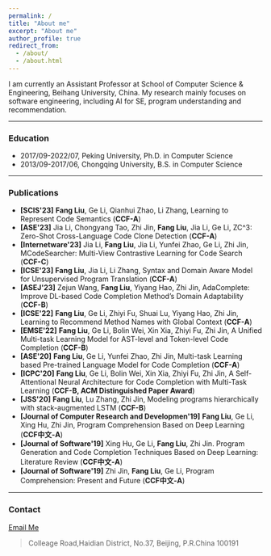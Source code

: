 ```yaml
---
permalink: /
title: "About me"
excerpt: "About me"
author_profile: true
redirect_from: 
  - /about/
  - /about.html
---
```


I am currently an Assistant Professor at School of Computer Science & Engineering, Beihang University, China. My research mainly focuses on software engineering, including AI for SE, program understanding and recommendation.

---

### Education

- 2017/09-2022/07, Peking University, Ph.D. in Computer Science
- 2013/09-2017/06, Chongqing University, B.S. in Computer Science

---

### Publications
- **[SCIS'23]** **Fang Liu**, Ge Li, Qianhui Zhao, Li Zhang, Learning to Represent Code Semantics (**CCF-A**)
- **[ASE'23]** Jia Li, Chongyang Tao, Zhi Jin, **Fang Liu**, Jia Li, Ge Li, ZC^3: Zero-Shot Cross-Language Code Clone Detection (**CCF-A**)
- **[Internetware'23]** Jia Li, **Fang Liu**, Jia Li, Yunfei Zhao, Ge Li, Zhi Jin, MCodeSearcher: Multi-View Contrastive Learning for Code Search (**CCF-C**)
- **[ICSE'23]** **Fang Liu**, Jia Li, Li Zhang, Syntax and Domain Aware Model for Unsupervised Program Translation (**CCF-A**)
- **[ASEJ'23]** Zejun Wang, **Fang Liu**, Yiyang Hao, Zhi Jin, AdaComplete: Improve DL-based Code Completion Method’s Domain Adaptability (**CCF-B**)
- **[ICSE'22]** **Fang Liu**, Ge Li, Zhiyi Fu, Shuai Lu, Yiyang Hao, Zhi Jin, Learning to Recommend Method Names with Global Context (**CCF-A**)
- **[EMSE'22]** **Fang Liu**, Ge Li, Bolin Wei, Xin Xia, Zhiyi Fu, Zhi Jin, A Unified Multi-task Learning Model for AST-level and Token-level Code Completion (**CCF-B**)
- **[ASE'20]** **Fang Liu**, Ge Li, Yunfei Zhao, Zhi Jin, Multi-task Learning based Pre-trained Language Model for Code Completion (**CCF-A**)
- **[ICPC'20]** **Fang Liu**, Ge Li, Bolin Wei, Xin Xia, Zhiyi Fu, Zhi Jin, A Self-Attentional Neural Architecture for Code Completion with Multi-Task Learning (**CCF-B, ACM Distinguished Paper Award**) 
- **[JSS'20]** **Fang Liu**, Lu Zhang, Zhi Jin, Modeling programs hierarchically with stack-augmented LSTM (**CCF-B**) 
- **[Journal of Computer Research and Developmen'19]** **Fang Liu**, Ge Li, Xing Hu, Zhi Jin, Program Comprehension Based on Deep Learning (**CCF中文-A**)
- **[Journal of Software'19]** Xing Hu, Ge Li, **Fang Liu**, Zhi Jin. Program Generation and Code Completion Techniques Based on Deep Learning: Literature Review (**CCF中文-A**)
- **[Journal of Software'19]** Zhi Jin, **Fang Liu**, Ge Li, Program Comprehension: Present and Future (**CCF中文-A**)

---

### Contact

[Email Me](mailto:fangliu@buaa.edu.cn) 
> Colleage Road,Haidian District, No.37, Beijing, P.R.China 100191
